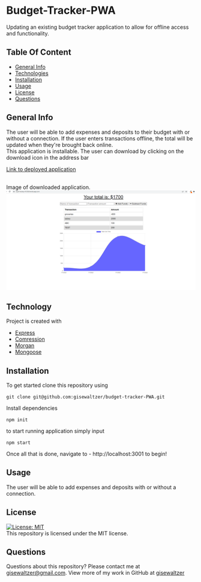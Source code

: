 # Budget-Tracker-PWA
Updating an existing budget tracker application to allow for offline access and functionality.

## Table Of Content
* [General Info](#general-info)
* [Technologies](#technologies)
* [Installation](#installation)
* [Usage](#usage)
* [License](#license)
* [Questions](#questions)

## General Info
The user will be able to add expenses and deposits to their budget with or without a connection. If the user enters transactions offline, the total will be updated when they're brought back online. 
<br>
This application is installable. The user can download by clicking on the download icon in the address bar
<br>

[Link to deployed application](https://royal-hockey-01236.herokuapp.com/)

<br>
Image of downloaded application.
<img src=./public/images/Screenshot-budget-tracker.png>

## Technology
Project is created with 
* [Express](https://expressjs.com/)
* [Comression](https://www.npmjs.com/package/compression)
* [Morgan](https://www.npmjs.com/package/morgan)
* [Mongoose](https://mongoosejs.com/)



## Installation
To get started clone this repository using 
<br>
```terminal
git clone git@github.com:gisewaltzer/budget-tracker-PWA.git
```
Install dependencies 
```terminal
npm init
```
to start running application simply input 
```terminal
npm start
```
Once all that is done, navigate to - http://localhost:3001 to begin!


## Usage
The user will be able to add expenses and deposits with or without a connection.

## License
[![License: MIT](https://img.shields.io/badge/License-MIT-yellow.svg)](https://opensource.org/licenses/MIT)
<br>
This repository is licensed under the MIT license.

## Questions
Questions about this repository? Please contact me at [gisewaltzer@gmail.com](mailto:gisewaltzer@gmail.com). View more of my work in GitHub at [gisewaltzer](https://github.com/gisewaltzer) 